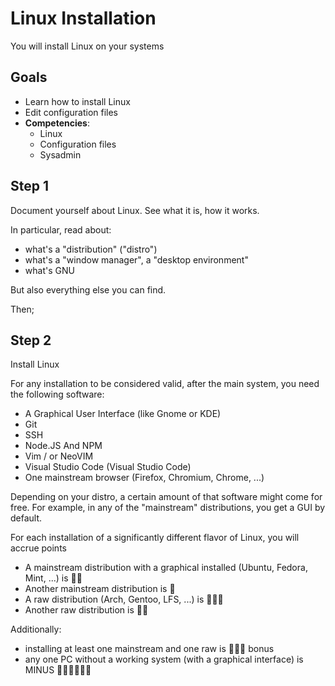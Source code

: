 # Linux Installation

You will install Linux on your systems

## Goals

* Learn how to install Linux
* Edit configuration files
* **Competencies**:
  * Linux 
  * Configuration files
  * Sysadmin 

## Step 1

Document yourself about Linux. See what it is, how it works.

In particular, read about:

* what's a "distribution" \("distro"\)
* what's a "window manager", a "desktop environment"
* what's GNU

But also everything else you can find.

Then;

## Step 2

Install Linux

For any installation to be considered valid, after the main system, you need the following software:

* A Graphical User Interface \(like Gnome or KDE\)
* Git
* SSH
* Node.JS And NPM
* Vim / or NeoVIM
* Visual Studio Code \(Visual Studio Code\)
* One mainstream browser \(Firefox, Chromium, Chrome, ...\)

Depending on your distro, a certain amount of that software might come for free. For example, in any of the "mainstream" distributions, you get a GUI by default.

For each installation of a significantly different flavor of Linux, you will accrue points

* A mainstream distribution with a graphical installed \(Ubuntu, Fedora, Mint, ...\) is 🔑🔑
* Another mainstream distribution is 🔑
* A raw distribution \(Arch, Gentoo, LFS, ...\) is 🔑🔑🔑
* Another raw distribution is 🔑🔑

Additionally:

* installing at least one mainstream and one raw is 🔑🔑🔑 bonus
* any one PC without a working system \(with a graphical interface\) is MINUS 🔑🔑🔑🔑🔑🔑

